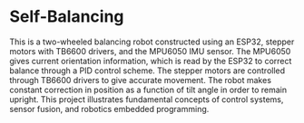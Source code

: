 # Self-Balancing
This is a two-wheeled balancing robot constructed using an ESP32, stepper motors with TB6600 drivers, and the MPU6050 IMU sensor. The MPU6050 gives current orientation information, which is read by the ESP32 to correct balance through a PID control scheme. The stepper motors are controlled through TB6600 drivers to give accurate movement. The robot makes constant correction in position as a function of tilt angle in order to remain upright. This project illustrates fundamental concepts of control systems, sensor fusion, and robotics embedded programming.